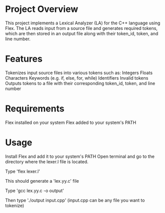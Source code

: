 # Project Overview
This project implements a Lexical Analyzer (LA) for the C++ language using Flex. The LA reads input from a source file and generates required tokens, which are then stored in an output file along with their token_id, token, and line number.


# Features
Tokenizes input source files into various tokens such as:
Integers
Floats
Characters
Keywords (e.g. if, else, for, while)
Identifiers
Invalid tokens
Outputs tokens to a file with their corresponding token_id, token, and line number

# Requirements
Flex installed on your system
Flex added to your system's PATH

# Usage
Install Flex and add it to your system's PATH
Open terminal and go to the directory where the lexer.l file is located.


Type 'flex lexer.l'


This should generate a 'lex.yy.c' file


Type 'gcc lex.yy.c -o output'


Then type './output input.cpp' (input.cpp can be any file you want to tokenize)
